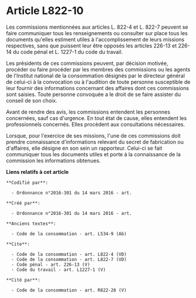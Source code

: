 # Article L822-10

Les commissions mentionnées aux articles L. 822-4 et L. 822-7 peuvent se faire communiquer tous les renseignements ou
consulter sur place tous les documents qu'elles estiment utiles à l'accomplissement de leurs missions respectives, sans que
puissent leur être opposés les articles 226-13 et 226-14 du code pénal et L. 1227-1 du code du travail. 

Les présidents de ces commissions peuvent, par décision motivée, procéder ou faire procéder par les membres des commissions
ou les agents de l'Institut national de la consommation désignés par le directeur général de celui-ci à la convocation ou à
l'audition de toute personne susceptible de leur fournir des informations concernant des affaires dont ces commissions sont
saisies. Toute personne convoquée a le droit de se faire assister du conseil de son choix. 

Avant de rendre des avis, les commissions entendent les personnes concernées, sauf cas d'urgence. En tout état de cause,
elles entendent les professionnels concernés. Elles procèdent aux consultations nécessaires. 

Lorsque, pour l'exercice de ses missions, l'une de ces commissions doit prendre connaissance d'informations relevant du
secret de fabrication ou d'affaires, elle désigne en son sein un rapporteur. Celui-ci se fait communiquer tous les documents
utiles et porte à la connaissance de la commission les informations obtenues.

**Liens relatifs à cet article**

	**Codifié par**:

	  - Ordonnance n°2016-301 du 14 mars 2016 - art.

	**Créé par**:

	  - Ordonnance n°2016-301 du 14 mars 2016 - art.

	**Anciens textes**:

	  - Code de la consommation - art. L534-9 (Ab)

	**Cite**:

	  - Code de la consommation - art. L822-4 (VD)
	  - Code de la consommation - art. L822-7 (VD)
	  - Code pénal - art. 226-13 (V)
	  - Code du travail - art. L1227-1 (V)

	**Cité par**:

	  - Code de la consommation - art. R822-26 (V)
